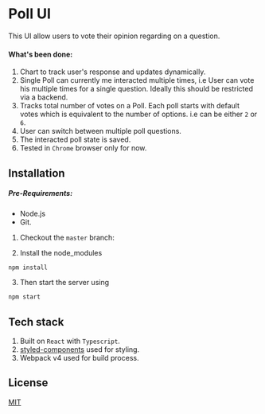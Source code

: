 # Poll UI

This UI allow users to vote their opinion regarding on a question.

#### What's been done:
1. Chart to track user's response and updates dynamically.
2. Single Poll can currently me interacted multiple times, i.e User can vote his multiple times for a single question. Ideally this should be restricted via a backend.
3. Tracks total number of votes on a Poll. Each poll starts with default votes which is equivalent to the number of options. i.e can be either `2` or `6`.
4. User can switch between multiple poll questions.
5. The interacted poll state is saved.
6. Tested in `Chrome` browser only for now.

## Installation

##### Pre-Requirements:
- Node.js
- Git.

1. Checkout the `master` branch:

2. Install the node_modules
```bash
npm install
```

3. Then start the server using
```bash
npm start
```

## Tech stack

1. Built on `React` with `Typescript`.
2. [styled-components](https://www.styled-components.com/) used for styling.
3. Webpack v4 used for build process.

## License
[MIT](https://choosealicense.com/licenses/mit/)